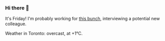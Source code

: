 ### Hi there :wave:

It's Friday! I'm probably working for [this bunch](https://github.com/kohofinancial), interviewing a potential new colleague.

Weather in Toronto: overcast, at +1°C.
